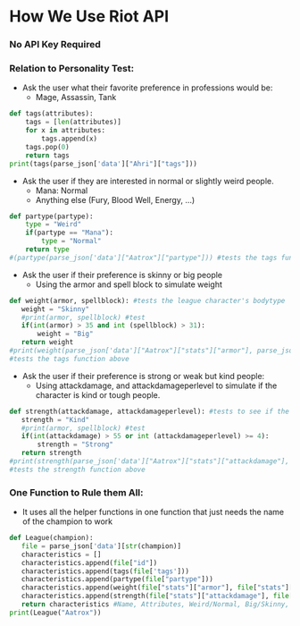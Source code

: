 # How We Use Riot API

### No API Key Required

### Relation to Personality Test:
- Ask the user what their favorite preference in professions would be: 
    - Mage, Assassin, Tank	
``` python
def tags(attributes):
    tags = [len(attributes)]
    for x in attributes:
        tags.append(x)
    tags.pop(0)
    return tags
print(tags(parse_json['data']["Ahri"]["tags"]))
```

- Ask the user if they are interested in normal or slightly weird people.
    - Mana: Normal
    - Anything else (Fury, Blood Well, Energy, …)
```python
def partype(partype):
    type = "Weird"
    if(partype == "Mana"):
        type = "Normal"
    return type
#(partype(parse_json['data']["Aatrox"]["partype"])) #tests the tags function above
```

- Ask the user if their preference is skinny or big people
    - Using the armor and spell block to simulate weight
```python
def weight(armor, spellblock): #tests the league character's bodytype
   weight = "Skinny"
   #print(armor, spellblock) #test
   if(int(armor) > 35 and int (spellblock) > 31):
       weight = "Big"
   return weight
#print(weight(parse_json['data']["Aatrox"]["stats"]["armor"], parse_json['data']["Aatrox"]["stats"]["spellblock"]))
#tests the tags function above
```

- Ask the user if their preference is strong or weak but kind people:
    - Using attackdamage, and attackdamageperlevel to simulate if the character is kind or tough people.
```python
def strength(attackdamage, attackdamageperlevel): #tests to see if the league character is kind or tough
   strength = "Kind"
   #print(armor, spellblock) #test
   if(int(attackdamage) > 55 or int (attackdamageperlevel) >= 4):
       strength = "Strong"
   return strength
#print(strength(parse_json['data']["Aatrox"]["stats"]["attackdamage"], parse_json['data']["Aatrox"]["stats"]["attackdamageperlevel"]))
#tests the strength function above
```

### One Function to Rule them All: 
- It uses all the helper functions in one function that just needs the name of the champion to work
```python
def League(champion):
   file = parse_json['data'][str(champion)]
   characteristics = []
   characteristics.append(file["id"])
   characteristics.append(tags(file['tags']))
   characteristics.append(partype(file["partype"]))
   characteristics.append(weight(file["stats"]["armor"], file["stats"]["spellblock"]))
   characteristics.append(strength(file["stats"]["attackdamage"], file["stats"]["attackdamageperlevel"]))
   return characteristics #Name, Attributes, Weird/Normal, Big/Skinny, Kind/Strong
print(League("Aatrox"))
```